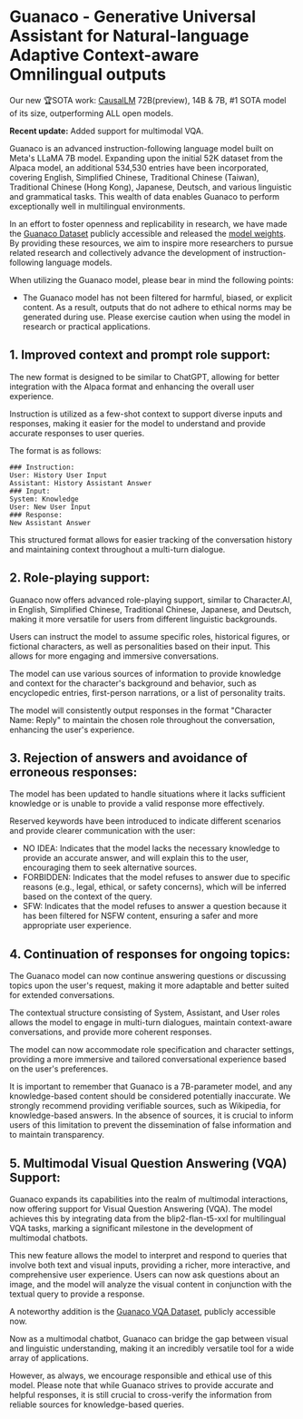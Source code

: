 # Guanaco - Generative Universal Assistant for Natural-language Adaptive Context-aware Omnilingual outputs
Our new 🏆SOTA work: [CausalLM](https://causallm.org/) 72B(preview), 14B & 7B, #1 SOTA model of its size, outperforming ALL open models.

**Recent update:** Added support for multimodal VQA.

Guanaco is an advanced instruction-following language model built on Meta's LLaMA 7B model. Expanding upon the initial 52K dataset from the Alpaca model, an additional 534,530 entries have been incorporated, covering English, Simplified Chinese, Traditional Chinese (Taiwan), Traditional Chinese (Hong Kong), Japanese, Deutsch, and various linguistic and grammatical tasks. This wealth of data enables Guanaco to perform exceptionally well in multilingual environments.

In an effort to foster openness and replicability in research, we have made the [Guanaco Dataset](https://huggingface.co/datasets/JosephusCheung/GuanacoDataset) publicly accessible and released the [model weights](https://huggingface.co/JosephusCheung/Guanaco). By providing these resources, we aim to inspire more researchers to pursue related research and collectively advance the development of instruction-following language models.

When utilizing the Guanaco model, please bear in mind the following points:

- The Guanaco model has not been filtered for harmful, biased, or explicit content. As a result, outputs that do not adhere to ethical norms may be generated during use. Please exercise caution when using the model in research or practical applications.

## 1. Improved context and prompt role support:

The new format is designed to be similar to ChatGPT, allowing for better integration with the Alpaca format and enhancing the overall user experience.

Instruction is utilized as a few-shot context to support diverse inputs and responses, making it easier for the model to understand and provide accurate responses to user queries.

The format is as follows:

```
### Instruction:
User: History User Input
Assistant: History Assistant Answer
### Input:
System: Knowledge
User: New User Input
### Response:
New Assistant Answer
```

This structured format allows for easier tracking of the conversation history and maintaining context throughout a multi-turn dialogue.

## 2. Role-playing support:

Guanaco now offers advanced role-playing support, similar to Character.AI, in English, Simplified Chinese, Traditional Chinese, Japanese, and Deutsch, making it more versatile for users from different linguistic backgrounds.

Users can instruct the model to assume specific roles, historical figures, or fictional characters, as well as personalities based on their input. This allows for more engaging and immersive conversations.

The model can use various sources of information to provide knowledge and context for the character's background and behavior, such as encyclopedic entries, first-person narrations, or a list of personality traits.

The model will consistently output responses in the format "Character Name: Reply" to maintain the chosen role throughout the conversation, enhancing the user's experience.

## 3. Rejection of answers and avoidance of erroneous responses:

The model has been updated to handle situations where it lacks sufficient knowledge or is unable to provide a valid response more effectively.

Reserved keywords have been introduced to indicate different scenarios and provide clearer communication with the user:

- NO IDEA: Indicates that the model lacks the necessary knowledge to provide an accurate answer, and will explain this to the user, encouraging them to seek alternative sources.
- FORBIDDEN: Indicates that the model refuses to answer due to specific reasons (e.g., legal, ethical, or safety concerns), which will be inferred based on the context of the query.
- SFW: Indicates that the model refuses to answer a question because it has been filtered for NSFW content, ensuring a safer and more appropriate user experience.

## 4. Continuation of responses for ongoing topics:

The Guanaco model can now continue answering questions or discussing topics upon the user's request, making it more adaptable and better suited for extended conversations.

The contextual structure consisting of System, Assistant, and User roles allows the model to engage in multi-turn dialogues, maintain context-aware conversations, and provide more coherent responses.

The model can now accommodate role specification and character settings, providing a more immersive and tailored conversational experience based on the user's preferences.

It is important to remember that Guanaco is a 7B-parameter model, and any knowledge-based content should be considered potentially inaccurate. We strongly recommend providing verifiable sources, such as Wikipedia, for knowledge-based answers. In the absence of sources, it is crucial to inform users of this limitation to prevent the dissemination of false information and to maintain transparency.

## 5. Multimodal Visual Question Answering (VQA) Support:

Guanaco expands its capabilities into the realm of multimodal interactions, now offering support for Visual Question Answering (VQA). The model achieves this by integrating data from the blip2-flan-t5-xxl for multilingual VQA tasks, marking a significant milestone in the development of multimodal chatbots.

This new feature allows the model to interpret and respond to queries that involve both text and visual inputs, providing a richer, more interactive, and comprehensive user experience. Users can now ask questions about an image, and the model will analyze the visual content in conjunction with the textual query to provide a response.

A noteworthy addition is the [Guanaco VQA Dataset](https://huggingface.co/datasets/JosephusCheung/GuanacoVQADataset), publicly accessible now.

Now as a multimodal chatbot, Guanaco can bridge the gap between visual and linguistic understanding, making it an incredibly versatile tool for a wide array of applications.

However, as always, we encourage responsible and ethical use of this model. Please note that while Guanaco strives to provide accurate and helpful responses, it is still crucial to cross-verify the information from reliable sources for knowledge-based queries.
